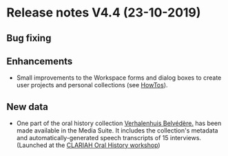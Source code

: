 **Release notes V4.4 (23-10-2019)**
===

## Bug fixing

## Enhancements

- Small improvements to the Workspace forms and dialog boxes to create user projects and personal collections (see [HowTos](https://mediasuite.clariah.nl/documentation/howtos/user-collections)). 

## New data

- One part of the oral history collection [Verhalenhuis Belvédère.](http://www.belvedererotterdam.nl/) has been made available in the Media Suite. It includes the collection's metadata and automatically-generated speech transcripts of 15 interviews. (Launched at the [CLARIAH Oral History workshop](https://oralhistory.eu/workshops/clariah2019#collection))
